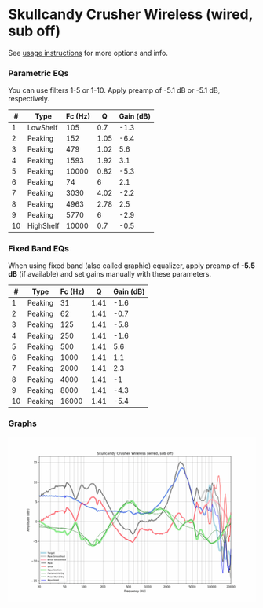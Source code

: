 # Skullcandy Crusher Wireless (wired, sub off)
See [usage instructions](https://github.com/jaakkopasanen/AutoEq#usage) for more options and info.

### Parametric EQs
You can use filters 1-5 or 1-10. Apply preamp of -5.1 dB or -5.1 dB, respectively.

|   # | Type      |   Fc (Hz) |    Q |   Gain (dB) |
|-----|-----------|-----------|------|-------------|
|   1 | LowShelf  |       105 | 0.7  |        -1.3 |
|   2 | Peaking   |       152 | 1.05 |        -6.4 |
|   3 | Peaking   |       479 | 1.02 |         5.6 |
|   4 | Peaking   |      1593 | 1.92 |         3.1 |
|   5 | Peaking   |     10000 | 0.82 |        -5.3 |
|   6 | Peaking   |        74 | 6    |         2.1 |
|   7 | Peaking   |      3030 | 4.02 |        -2.2 |
|   8 | Peaking   |      4963 | 2.78 |         2.5 |
|   9 | Peaking   |      5770 | 6    |        -2.9 |
|  10 | HighShelf |     10000 | 0.7  |        -0.5 |

### Fixed Band EQs
When using fixed band (also called graphic) equalizer, apply preamp of **-5.5 dB** (if available) and set gains manually with these parameters.

|   # | Type    |   Fc (Hz) |    Q |   Gain (dB) |
|-----|---------|-----------|------|-------------|
|   1 | Peaking |        31 | 1.41 |        -1.6 |
|   2 | Peaking |        62 | 1.41 |        -0.7 |
|   3 | Peaking |       125 | 1.41 |        -5.8 |
|   4 | Peaking |       250 | 1.41 |        -1.6 |
|   5 | Peaking |       500 | 1.41 |         5.6 |
|   6 | Peaking |      1000 | 1.41 |         1.1 |
|   7 | Peaking |      2000 | 1.41 |         2.3 |
|   8 | Peaking |      4000 | 1.41 |        -1   |
|   9 | Peaking |      8000 | 1.41 |        -4.3 |
|  10 | Peaking |     16000 | 1.41 |        -5.4 |

### Graphs
![](./Skullcandy%20Crusher%20Wireless%20(wired,%20sub%20off).png)
